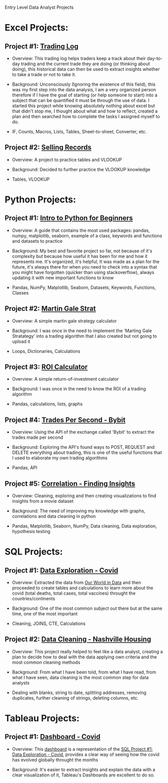 Entry Level Data Analyst Projects

# Excel Projects:

## Project #1: [Trading Log](https://github.com/aldanajd/Entry_level_Projects/tree/main/Excel%20Projects/Trading%20Log)

* Overview: This trading log helps traders keep a track about their day-to-day trading and the current trade they are doing (or thinking about doing), this historical data can then be used to extract insights whether to take a trade or not to take it.

* Background: Unconsciously (Ignoring the existence of this field), this was my first step into the data analysis, I am a very organized person therefore if I have the goal of starting (or help someone to start) into a subject that can be quantified it must be through the use of data. I started this project while knowing absolutely nothing about excel but that didn't stop me, I thought about what and how to reflect, created a plan and then searched how to complete the tasks I assigned myself to do.

* IF, Counts, Macros, Lists, Tables, Sheet-to-sheet, Converter, etc.

## Project #2: [Selling Records](https://github.com/aldanajd/Entry_level_Projects/tree/main/Excel%20Projects/Selling%20Records) 

* Overview: A project to practice tables and VLOOKUP 

* Background: Decided to further practice the VLOOKUP knowledge

* Tables, VLOOKUP

# Python Projects:

## Project #1: [Intro to Python for Beginners](https://github.com/aldanajd/Data_Analyst_I/tree/main/Python%20Projects/Intro%20to%20Python%20for%20Beginners)

* Overview: A guide that contains the most used packages: pandas, numpy, matplotlib, seaborn, example of a class, keywords and functions and datasets to practice

* Background: My best and favorite project so far, not because of it's complexity but because how useful it has been for me and how it represents me. It's organized, it's helpful, It was made as a plan for the future, it's always there for when you need to check into a syntax that you might have forgotten (quicker than using stackoverflow), always updating it with new important functions to know

* Pandas, NumPy, Matplotlib, Seaborn, Datasets, Keywords, Functions, Classes

## Project #2: [Martin Gale Strat](https://github.com/aldanajd/Data_Analyst_I/tree/main/Python%20Projects/Martin%20Gale%20Strat)

* Overview: A simple martin gale strategy calculator 

* Background: I was once in the need to implement the 'Marting Gale Stratategy' into a trading algorithm that I also created but not going to upload it  

* Loops, Dictionaries, Calculations

## Project #3: [ROI Calculator](https://github.com/aldanajd/Data_Analyst_I/tree/main/Python%20Projects/ROI%20Calculator)

* Overview: A simple return-of-investment calculator 

* Background: I was once in the need to know the ROI of a trading algorithm

* Pandas, calculations, lists, graphs

## Project #4: [Trades Per Second - Bybit](https://github.com/aldanajd/Data_Analyst_I/tree/main/Python%20Projects/Trades%20Per%20Second%20-%20Bybit)

* Overview: Using the API of the exchange called 'Bybit' to extract the trades made per second

* Background: Exploring the API's found ways to POST, REQUEST and DELETE everything about trading, this is one of the useful functions that I used to elaborate my own trading algorithms

* Pandas, API

## Project #5: [Correlation - Finding Insights](https://github.com/aldanajd/Data_Analyst_I/tree/main/Python%20Projects/Correlation%20-%20Finding%20Insights)

* Overview: Cleaning, exploring and then creating visualizations to find insights from a movie dataset

* Background: The need of improving my knowledge with graphs, correlations and data cleaning in python

* Pandas, Matplotlib, Seaborn, NumPy, Data cleaning, Data exploration, hypothesis testing

# SQL Projects:

## Project #1: [Data Exploration - Covid](https://github.com/aldanajd/Entry_level_Projects/tree/main/SQL%20Projects/1%20-%20Exploration%20with%20SQL%20-%20COVID)

* Overview: Extracted the data from [Our World in Data](https://ourworldindata.org/) and then proceeded to create tables and calculations to learn more about the covid (total deaths, total cases, total vaccines) throught the countries/continents

* Background: One of the most common subject out there but at the same time, one of the most important

* Cleaning, JOINS, CTE, Calculations


## Project #2: [Data Cleaning - Nashville Housing](https://github.com/aldanajd/Entry_level_Projects/tree/main/SQL%20Projects/2%20-%20Data%20Cleaning%20with%20SQL%20-%20Nashville%20Housing)

* Overview: This project really helped to feel like a data analyst, creating a plan to decide how to deal with the data applying own criteria and the most common cleaning methods

* Background: From what I have been told, from what I have read, from what I have seen, data cleaning is the most common step for data analysts

* Dealing with blanks, string to date, splitting addresses, removing duplicates, further cleaning of strings, deleting columns, etc.

# Tableau Projects:

## Project #1: [Dashboard - Covid](https://github.com/aldanajd/Entry_level_Projects/tree/main/Tableau%20Projects/Dashboard%20-%20COVID)

* Overview: This [dashboard](https://public.tableau.com/app/profile/jorge1136/viz/CovidDashboard_16399924814070/Dashboard1?publish=yes%5D) is a representation of the [SQL Project #1: Data Exploration - Covid](https://github.com/aldanajd/Entry_level_Projects/tree/main/SQL%20Projects/1%20-%20Exploration%20with%20SQL%20-%20COVID), provides a clear way of seeing how the covid has evolved globally throught the months

* Background: It's easier to extract insights and explain the data with a clear visualization of it, Tableau's Dashboards are excellent to do so.
